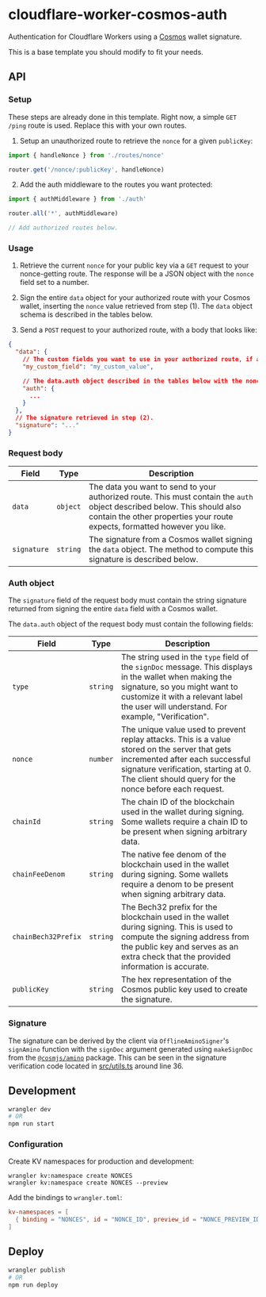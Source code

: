 # cloudflare-worker-cosmos-auth

Authentication for Cloudflare Workers using a [Cosmos](https://cosmos.network)
wallet signature.

This is a base template you should modify to fit your needs.

## API

### Setup

These steps are already done in this template. Right now, a simple `GET /ping` route is
used. Replace this with your own routes.

1. Setup an unauthorized route to retrieve the `nonce` for a given `publicKey`:

```ts
import { handleNonce } from './routes/nonce'

router.get('/nonce/:publicKey', handleNonce)
```

2. Add the auth middleware to the routes you want protected:

```ts
import { authMiddleware } from './auth'

router.all('*', authMiddleware)

// Add authorized routes below.
```

### Usage

1. Retrieve the current `nonce` for your public key via a `GET` request to your
   nonce-getting route. The response will be a JSON object with the `nonce`
   field set to a number.

2. Sign the entire `data` object for your authorized route with your Cosmos
   wallet, inserting the `nonce` value retrieved from step (1). The `data`
   object schema is described in the tables below.

3. Send a `POST` request to your authorized route, with a body that looks like:

```json
{
  "data": {
    // The custom fields you want to use in your authorized route, if any.
    "my_custom_field": "my_custom_value",

    // The data.auth object described in the tables below with the nonce retrieved in step (1).
    "auth": {
      ...
    }
  },
  // The signature retrieved in step (2).
  "signature": "..."
}
```

### Request body

| Field       | Type     | Description                                                                                                                                                                                            |
| ----------- | -------- | ------------------------------------------------------------------------------------------------------------------------------------------------------------------------------------------------------ |
| `data`      | `object` | The data you want to send to your authorized route. This must contain the `auth` object described below. This should also contain the other properties your route expects, formatted however you like. |
| `signature` | `string` | The signature from a Cosmos wallet signing the `data` object. The method to compute this signature is described below.                                                                                 |

### Auth object

The `signature` field of the request body must contain the string signature
returned from signing the entire `data` field with a Cosmos wallet.

The `data.auth` object of the request body must contain the following fields:

| Field               | Type     | Description                                                                                                                                                                                                                         |
| ------------------- | -------- | ----------------------------------------------------------------------------------------------------------------------------------------------------------------------------------------------------------------------------------- |
| `type`              | `string` | The string used in the `type` field of the `signDoc` message. This displays in the wallet when making the signature, so you might want to customize it with a relevant label the user will understand. For example, "Verification". |
| `nonce`             | `number` | The unique value used to prevent replay attacks. This is a value stored on the server that gets incremented after each successful signature verification, starting at 0. The client should query for the nonce before each request. |
| `chainId`           | `string` | The chain ID of the blockchain used in the wallet during signing. Some wallets require a chain ID to be present when signing arbitrary data.                                                                                        |
| `chainFeeDenom`     | `string` | The native fee denom of the blockchain used in the wallet during signing. Some wallets require a denom to be present when signing arbitrary data.                                                                                   |
| `chainBech32Prefix` | `string` | The Bech32 prefix for the blockchain used in the wallet during signing. This is used to compute the signing address from the public key and serves as an extra check that the provided information is accurate.                     |
| `publicKey`         | `string` | The hex representation of the Cosmos public key used to create the signature.                                                                                                                                                       |

### Signature

The signature can be derived by the client via `OfflineAminoSigner`'s
`signAmino` function with the `signDoc` argument generated using `makeSignDoc`
from the [`@cosmjs/amino`](https://www.npmjs.com/package/@cosmjs/amino) package.
This can be seen in the signature verification code located in
[src/utils.ts](./src/auth.ts#L36) around line 36.

## Development

```sh
wrangler dev
# OR
npm run start
```

### Configuration

Create KV namespaces for production and development:

```
wrangler kv:namespace create NONCES
wrangler kv:namespace create NONCES --preview
```

Add the bindings to `wrangler.toml`:

```toml
kv-namespaces = [
  { binding = "NONCES", id = "NONCE_ID", preview_id = "NONCE_PREVIEW_ID" }
]
```

## Deploy

```sh
wrangler publish
# OR
npm run deploy
```
